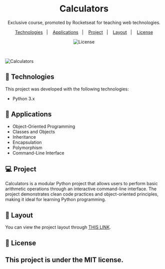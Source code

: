 <h1 align="center"> Calculators </h1>

<p align="center">
Exclusive course, promoted by Rocketseat for teaching web technologies.
</p>

<p align="center">
  <a href="#-tecnologias">Technologies</a>&nbsp;&nbsp;&nbsp;|&nbsp;&nbsp;&nbsp;
  <a href="#-applications">Applications</a>&nbsp;&nbsp;&nbsp;|&nbsp;&nbsp;&nbsp;
  <a href="#-projeto">Project</a>&nbsp;&nbsp;&nbsp;|&nbsp;&nbsp;&nbsp;
  <a href="#-layout">Layout</a>&nbsp;&nbsp;&nbsp;|&nbsp;&nbsp;&nbsp;
  <a href="#memo-licença">License</a>
</p>

<p align="center">
  <img alt="License" src="https://img.shields.io/static/v1?label=license&message=MIT&color=49AA26&labelColor=000000">
</p>

<br>

![Calculators](/assets/ilustracao-colorida-de-uma-calculadora-de-desenho-animado_1308-174688.jpg)

## 🚀 Technologies

This project was developed with the following technologies:

- Python 3.x


## 🔧 Applications

- Object-Oriented Programming
- Classes and Objects
- Inheritance
- Encapsulation
- Polymorphism
- Command-Line Interface

## 💻 Project

Calculators is a modular Python project that allows users to perform basic arithmetic operations through an interactive command-line interface. The project demonstrates clean code practices and object-oriented principles, making it ideal for learning Python programming.

## 🔖 Layout

You can view the project layout through [THIS LINK](https://github.com/Tavinhoviana/Calculators).

## :memo: License

This project is under the MIT license.
---